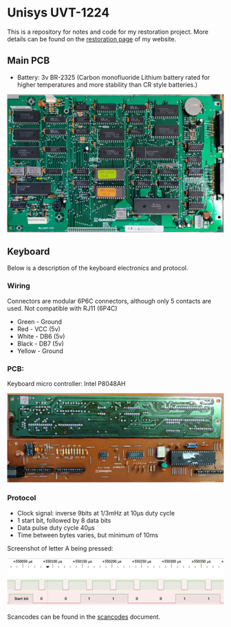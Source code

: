 # Unisys UVT-1224

This is a repository for notes and code for my restoration project. More details can be found on the [restoration page](https://retro.engineer/projects/2020-12-19_Unisys_UVT-1224/) of my website. 

## Main PCB

+ Battery: 3v BR-2325 (Carbon monofluoride Lithium battery rated for higher temperatures and more stability than CR style batteries.)

![Main PCB](images/main-pcb.jpg?raw=true "Main PCB")

## Keyboard

Below is a description of the keyboard electronics and protocol.

### Wiring 

Connectors are modular 6P6C connectors, although only 5 contacts are used. Not compatible with RJ11 (6P4C)

+ Green - Ground
+ Red - VCC (5v)
+ White - DB6 (5v)
+ Black - DB7 (5v)
+ Yellow - Ground

### PCB:

Keyboard micro controller: Intel P8048AH

![Keyboard PCB](images/keyboard-pcb.jpg?raw=true "Keyboard PCB")

### Protocol

+ Clock signal: inverse 9bits at 1/3mHz at 10μs duty cycle
+ 1 start bit, followed by 8 data bits
+ Data pulse duty cycle 40μs
+ Time between bytes varies, but minimum of 10ms

Screenshot of letter A being pressed:

![Protocol](images/protocol.png?raw=true "Protocol")

Scancodes can be found in the [scancodes](scancodes.md) document.
